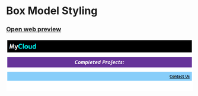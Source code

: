 # Box Model Styling
### [Open web preview](https://html-preview.github.io/?url=https://github.com/ahmadlatif1/Axsos/blob/main/Web_fundamentals/CSS/styling/index.html)

![alt text](https://github.com/ahmadlatif1/Axsos/blob/main/Web_fundamentals/CSS/styling/image.png?raw=true)